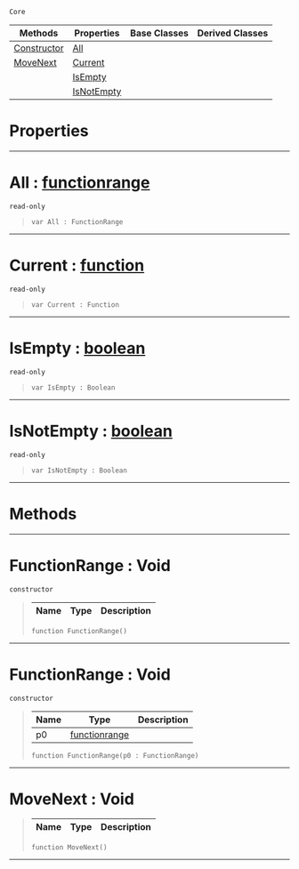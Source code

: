  `Core`

|Methods|Properties|Base Classes|Derived Classes|
|---|---|---|---|
|[ Constructor](https://github.com/ZilchEngine/ZilchDocs/blob/master/code_reference/nada_base_types/functionrange.md#functionrange-void)|[ All](https://github.com/ZilchEngine/ZilchDocs/blob/master/code_reference/nada_base_types/functionrange.md#all-zilch-engine-document)| | |
|[ MoveNext](https://github.com/ZilchEngine/ZilchDocs/blob/master/code_reference/nada_base_types/functionrange.md#movenext-void)|[ Current](https://github.com/ZilchEngine/ZilchDocs/blob/master/code_reference/nada_base_types/functionrange.md#current-zilch-engine-docu)| | |
| |[ IsEmpty](https://github.com/ZilchEngine/ZilchDocs/blob/master/code_reference/nada_base_types/functionrange.md#isempty-zilch-engine-docu)| | |
| |[ IsNotEmpty](https://github.com/ZilchEngine/ZilchDocs/blob/master/code_reference/nada_base_types/functionrange.md#isnotempty-zilch-engine-d)| | |


 #  Properties


---  
 #  All : [functionrange](https://github.com/ZilchEngine/ZilchDocs/blob/master/code_reference/nada_base_types/functionrange.md)

 `read-only`

> 
> ``` lang=cpp, name=Nada
> var All : FunctionRange


---  
 #  Current : [function](https://github.com/ZilchEngine/ZilchDocs/blob/master/code_reference/nada_base_types/function.md)

 `read-only`

> 
> ``` lang=cpp, name=Nada
> var Current : Function


---  
 #  IsEmpty : [boolean](https://github.com/ZilchEngine/ZilchDocs/blob/master/code_reference/nada_base_types/boolean.md)

 `read-only`

> 
> ``` lang=cpp, name=Nada
> var IsEmpty : Boolean


---  
 #  IsNotEmpty : [boolean](https://github.com/ZilchEngine/ZilchDocs/blob/master/code_reference/nada_base_types/boolean.md)

 `read-only`

> 
> ``` lang=cpp, name=Nada
> var IsNotEmpty : Boolean


---  
 #  Methods


---  
 #  FunctionRange : Void

 `constructor`

> 
> |Name|Type|Description|
> |---|---|---|
> ``` lang=cpp, name=Nada
> function FunctionRange()
> ``` 


---  
 #  FunctionRange : Void

 `constructor`

> 
> |Name|Type|Description|
> |---|---|---|
> |p0|[functionrange](https://github.com/ZilchEngine/ZilchDocs/blob/master/code_reference/nada_base_types/functionrange.md)| |
> ``` lang=cpp, name=Nada
> function FunctionRange(p0 : FunctionRange)
> ``` 


---  
 #  MoveNext : Void

> 
> |Name|Type|Description|
> |---|---|---|
> ``` lang=cpp, name=Nada
> function MoveNext()
> ``` 


---  
 

 